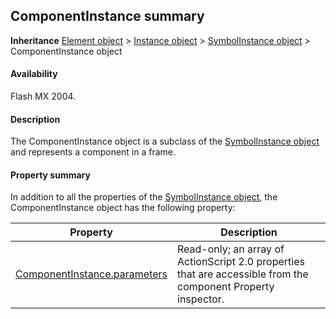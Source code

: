 ## ComponentInstance summary

**Inheritance** [Element object](../Element_object/Element_summary.md) > [Instance object](../Instance_object/Instance_summary.md) > [SymbolInstance object](../SymbolInstance_object/SymbolInstance_summary.md) > ComponentInstance object

#### Availability

Flash MX 2004.

#### Description

The ComponentInstance object is a subclass of the [SymbolInstance object](../SymbolInstance_object/SymbolInstance_summary.md) and represents a component in a frame.

#### Property summary

In addition to all the properties of the [SymbolInstance object](../SymbolInstance_object/SymbolInstance_summary.md), the ComponentInstance object has the following property:

| **Property** | **Description** |
| --- | --- |
| [ComponentInstance.parameters](../ComponentInstance_object/ComponentInstance.md) | Read-only; an array of ActionScript 2.0 properties that are accessible from the component Property inspector. |

